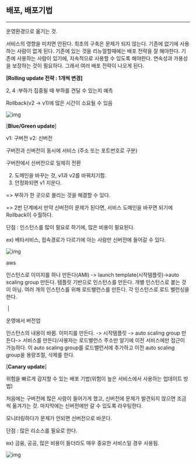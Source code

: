 ## 배포, 배포기법

---

운영환경으로 옮기는 것.

서비스의 영향을 미치면 안된다. 최초의 구축은 문제가 되지 않는다. 기존에 없기에 사용하는 사람이 없게 된다. 기존에 있는 것을 리뉴얼할때에는 배포 전략을 잘 해야한다. 기존에 사용하는 사람이 있기에, 지속적으로 사용할 수 있도록 해야한다. 연속성과 가용성을 보장하는 것이 필요하다. 그래서 여러 배포 전략이 나오게 된다.



**[Rolling update 전략 : 1개씩 변경]**

2, 4 :부하가 집중될 때 부하를 견딜 수 있는지 예측

Rollback(v2 → v1)에 많은 시간이 소요될 수 있음

![img](https://lh6.googleusercontent.com/QKXzj3w7b2XfuX4ojBcT11CMoBivPF_MR6kexTKLGo7-VZvc3KYzTBo3Zh6JvOuClIBPexm5qEITzZ7FDhZKUAQ_eAgJEpvkvdW31nz2yljl_sJNiGnE_TXEw3kcyAS7Cmt6pQXY)



[**Blue/Green update**]

v1: 구버전 v2: 신버전

구버전과 신버전이 동시에 서비스 (주소 또는 포트번호로 구분)

구버전에서 신버전으로 일제히 전환

2. 도메인을 바꾸는 것, v1과 v2를 바꿔치기함.
3. 안정화되면 v1 지운다.

=> 부하가 한 곳으로 몰리는 것을 해결할 수 있다.

=> 2번 단계에서 만약 신버전이 문제가 된다면, 서비스 도메인을 바꾸면 되기에 Rollback이 수월하다.

단점 : 인스턴스를 많이 필요로 하기에, 많은 비용이 필요된다.

ex) 베타서비스, 접속경로가 다르기에 아는 사람만 신버전에 들어갈 수 있다.

![img](https://lh3.googleusercontent.com/OBI2RTcRJxgUJ2zK4soWVQ8cIo-utAIh4uzelIuSFJi0j4hqJ0PfhbDXHDftxSJje1xzsM7Nw0DUHY3a8bkPuqijY_77dfzG1FchE8SI_yTc_OuNGhcvkX1CWVsdURSsZ7obGTPW)

aws

인스턴스로 이미지를 하나 만든다(AMI) -> launch template(시작템플릿)->auto scaling group 만든다. 템플릿 기반으로 인스턴스를 만든다. 개별 인스턴스로 붙는 것이 아님. 여러 개의 인스턴스를 위해 로드밸런스를 만든다. 각 인스턴스로 로드 밸런싱을 한다. 

​            |

운영에서 버전업


인스턴스의 내용이 바뀜. 이미지를 만든다. -> 시작템플릿 -> auto scaling group 만든다-> 서비스를 만든다/사용자는 로드밸런스 주소만 알기에 이전 서비스에만 접근이 가능하다. 이 auto scaling group를 로드밸런서에 추가하고 이전 auto scaling group을 용량조절, 삭제를 한다.







[**Canary update**]

위험을 빠르게 감지할 수 있는 배포 기법(위험이 높은 서비스에서 사용하는 업데이트 방법)

처음에는 구버전에 많은 사람이 들어가게 했고, 신버전에 문제가 발견되지 않으면 조금씩 옮겨가는 것. 마지막에는 신버전에만 갈 수 있도록 라우팅한다. 

모니터링하다가 문제가 안되면 신버전으로 바꾼다.

단점 : 많은 리소스를 필요로 한다.

ex) 금융, 공공, 많은 비용이 들더라도 매우 중요한 서비스일 경우 사용됨.

![img](https://lh4.googleusercontent.com/eVLd1TOvNyPHr_ubsmmWUi4gBPPmyBRgVAPk8bGC8vUK12Kt2RoK0w1TAZPWzJreQcNBe2F-DCzpNegu_4Zxj1A5-SlnwQcKNBZ9MhgLjUGn2Bu6mtpRM_bJTZmVp2vdrT40TwiA)